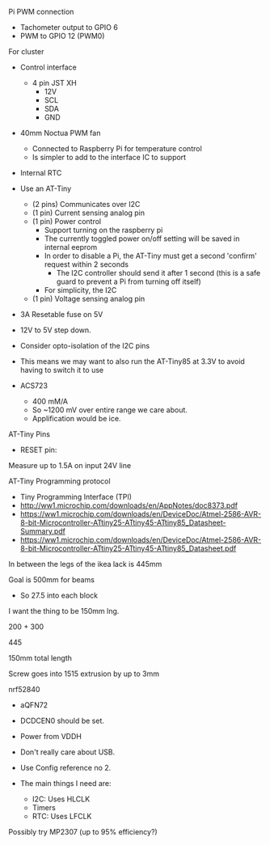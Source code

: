 

Pi PWM connection
- Tachometer output to GPIO 6
- PWM to GPIO 12 (PWM0)

For cluster
- Control interface
    - 4 pin JST XH
        - 12V
        - SCL
        - SDA
        - GND
- 40mm Noctua PWM fan
    - Connected to Raspberry Pi for temperature control
    - Is simpler to add to the interface IC to support 
- Internal RTC
- Use an AT-Tiny
    - (2 pins) Communicates over I2C
    - (1 pin) Current sensing analog pin
    - (1 pin) Power control
        - Support turning on the raspberry pi
        - The currently toggled power on/off setting will be saved in internal eeprom
        - In order to disable a Pi, the AT-Tiny must get a second 'confirm' request within 2 seconds
            - The I2C controller should send it after 1 second (this is a safe guard to prevent a Pi from turning off itself)
        - For simplicity, the I2C 
    - (1 pin) Voltage sensing analog pin
- 3A Resetable fuse on 5V
- 12V to 5V step down.

- Consider opto-isolation of the I2C pins

- This means we may want to also run the AT-Tiny85 at 3.3V to avoid having to switch it to use 

- ACS723
    - 400 mM/A
    - So ~1200 mV over entire range we care about.
    - Applification would be ice.

AT-Tiny Pins
- RESET pin: 


Measure up to 1.5A on input 24V line


AT-Tiny Programming protocol
- Tiny Programming Interface (TPI)
- http://ww1.microchip.com/downloads/en/AppNotes/doc8373.pdf
- https://ww1.microchip.com/downloads/en/DeviceDoc/Atmel-2586-AVR-8-bit-Microcontroller-ATtiny25-ATtiny45-ATtiny85_Datasheet-Summary.pdf
- https://ww1.microchip.com/downloads/en/DeviceDoc/Atmel-2586-AVR-8-bit-Microcontroller-ATtiny25-ATtiny45-ATtiny85_Datasheet.pdf



In between the legs of the ikea lack is 445mm

Goal is 500mm for beams
- So 27.5 into each block



I want the thing to be 150mm lng.


200 + 300

445


150mm total length

Screw goes into 1515 extrusion by up to 3mm


nrf52840
- aQFN72
- DCDCEN0 should be set.
- Power from VDDH
- Don't really care about USB.
- Use Config reference no 2.

- The main things I need are:
    - I2C: Uses HLCLK
    - Timers
    - RTC: Uses LFCLK

Possibly try MP2307 (up to 95% efficiency?)
